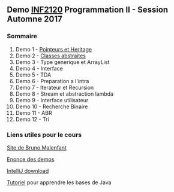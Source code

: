 ## Demo [INF2120](http://www.etudier.uqam.ca/cours?sigle=INF2120&p=7416) Programmation II - Session Automne 2017

### Sommaire

1. Demo 1 - [Pointeurs et Heritage](/demos/pointeurs-heritage)
2. Demo 2 - [Classes abstraites](/demos/classes-abstraites)
3. Demo 3 - Type generique et ArrayList
4. Demo 4 - Interface
5. Demo 5 - TDA
6. Demo 6 - Preparation a l'intra
7. Demo 7 - Iterateur et Recursion
8. Demo 8 - Stream et abstraction lambda
9. Demo 9 - Interface utilisateur
10. Demo 10 - Recherche Binaire
11. Demo 11 - ABR
12. Demo 12 - Tri

### Liens utiles pour le cours

[Site de Bruno Malenfant](http://www.labunix.uqam.ca/~malenfant_b/inf2120/inf2120.html)

[Enonce des demos](http://www.labunix.uqam.ca/~malenfant_b/inf2120/demo15.pdf)

[IntelliJ download](https://www.jetbrains.com/idea/download)

[Tutoriel](https://openclassrooms.com/courses/apprenez-a-programmer-en-java) pour apprendre les bases de Java
